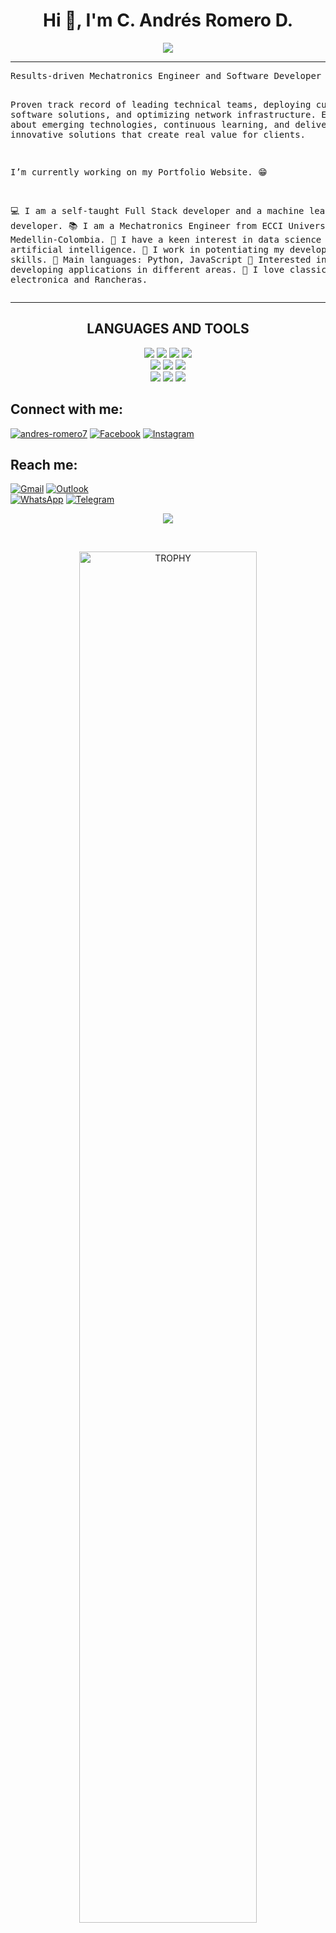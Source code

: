 <h1 align="center">Hi 👋, I'm C. Andrés Romero D.</h1>

<p align="center">
	<a href="https://github.com/CaRomero7">
		<img src="https://readme-typing-svg.herokuapp.com?lines=Mechatronics+Engineer;Software+Developer;SMC®;DevOps;Python;Data+Analytics;DS%20|%20AI%20|%20ML%20Enthusiastic;Always%20learning%20new%20things&center=true&width=380&height=45">
	</a>
</p>

<hr>
<pre>
Results-driven Mechatronics Engineer and Software Developer with solid experience in project management, network engineering, and software implementation.
	
Proven track record of leading technical teams, deploying customized software solutions, and optimizing network infrastructure. 
Enthusiastic about emerging technologies, continuous learning, and delivering innovative solutions that create real value for clients.

I’m currently working on my Portfolio Website. 😁

💻 I am a self-taught Full Stack developer and a machine learning developer.
📚 I am a Mechatronics Engineer from ECCI University in Medellin-Colombia.
📝 I have a keen interest in data science and artificial intelligence.
🔭 I work in potentiating my development skills.
🌟 Main languages: Python, JavaScript
🚩 Interested in developing applications in different areas.
🎵 I love classic Rock, electronica and Rancheras.
</pre>
<hr>

<h2 align="center">LANGUAGES AND TOOLS</h2>
<p align="center">
<img src="https://img.shields.io/badge/HTML5-E34F26?style=for-the-badge&logo=html5&logoColor=white&labelColor=101010">
<img src="https://img.shields.io/badge/CSS3-1572B6?style=for-the-badge&logo=css3&logoColor=white&labelColor=101010">
<img src="https://img.shields.io/badge/JAVASCRIPT-F7DF1E?style=for-the-badge&logo=javascript&logoColor=white&labelColor=101010">
<img src="https://img.shields.io/badge/PYTHON-3776AB?style=for-the-badge&logo=python&logoColor=white&labelColor=101010">
<!--<img src="https://img.shields.io/badge/AWS-232F3E?style=for-the-badge&logo=amazonaws&logoColor=white&labelColor=101010"> -->
</br>
<img src="https://img.shields.io/badge/MySQL-4479A1?style=for-the-badge&logo=mysql&logoColor=white&labelColor=101010">
<!-- <img src="https://img.shields.io/badge/REACT-61DAFB?style=for-the-badge&logo=mysql&logoColor=white&labelColor=101010"> -->
<img src="https://img.shields.io/badge/PANDAS-150458?style=for-the-badge&logo=pandas&logoColor=white&labelColor=101010">
<img src="https://img.shields.io/badge/NUMPY-013243?style=for-the-badge&logo=numpy&logoColor=white&labelColor=101010">
</br>
<img src="https://img.shields.io/badge/GIT-F05032?style=for-the-badge&logo=git&logoColor=white&labelColor=101010">
<img src="https://img.shields.io/badge/POSTMAN-FF6C37?style=for-the-badge&logo=postman&logoColor=white&labelColor=101010">
<img src="https://img.shields.io/badge/VISUAL STUDIO CODE-007ACC?style=for-the-badge&logo=visualstudiocode&logoColor=white&labelColor=101010">
</p>

<h2 align="left">Connect with me:</h2>
<p align="left">
<a href="https://linkedin.com/in/andres-romero7" target="_blank"><img src="https://img.shields.io/badge/LinkedIn-0A66C2.svg?style=for-the-badge&logo=linkedin&logoColor=white&labelColor=101010" alt="andres-romero7"/></a>
<a href="https://www.facebook.com/CaRomero77/" target="blank"><img src="https://img.shields.io/badge/Facebook-0866FF.svg?style=for-the-badge&logo=facebook&logoColor=white&labelColor=101010" alt="Facebook"/></a>
<a href="https://instagram.com/ca_romero91" target="blank"><img src="https://img.shields.io/badge/Instagram-E4405F.svg?style=for-the-badge&logo=instagram&logoColor=white&labelColor=101010" alt="Instagram"/></a>
</p>

<h2 align="left">Reach me:</h2>

<a href="mailto:andresromerodoncel@gmail.com"><img src="https://img.shields.io/badge/gmail-%23EA4335.svg?style=for-the-badge&logo=gmail&logoColor=white&labelColor=101010" alt="Gmail"/></a>
<a href="mailto:c.andresromero@outlook.com" target="_blank"><img src="https://img.shields.io/badge/Outlook-0078D4.svg?style=for-the-badge&logo=microsoftoutlook&logoColor=white&labelColor=101010" alt="Outlook"/></a>
</br>
<a  href="https://wa.link/zc6lmj" target="_blank"><img src="https://img.shields.io/badge/Whatsapp-25D366.svg?style=for-the-badge&logo=whatsapp&logoColor=white&labelColor=101010" alt="WhatsApp"/></a>
<a  href="https://t.me/Ca_Romero" target="_blank"><img src="https://img.shields.io/badge/Telegram-26A5E4.svg?style=for-the-badge&logo=telegram&logoColor=white&labelColor=101010" alt="Telegram"/></a>
</br>

<p align="center"><img src="https://github-readme-stats.vercel.app/api/top-langs/?username=CaRomero7&theme=dark&hide_border=false&no-bg=true&no-frame=true&langs_count=7"/></p>
</br>
<p align="center"><img align="center" width=75% src="https://github-profile-trophy.vercel.app/?username=CaRomero7&theme=radical&row=1&column=7&margin-h=15&margin-w=5&no-bg=true" alt="TROPHY"/></p>

